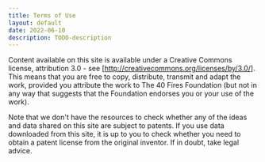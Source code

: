 ```yaml
---
title: Terms of Use
layout: default
date: 2022-06-10
description: TODO-description
---
```

Content available on this site is available under a Creative Commons license, attribution 3.0  - see [http://creativecommons.org/licenses/by/3.0/]. This means that you are free to copy, distribute, transmit and adapt the work, provided you attribute the work to The 40 Fires Foundation (but not in any way that suggests that the Foundation endorses you or your use of the work).  

Note that we don't have the resources to check whether any of the ideas and data shared on this site are subject to patents. If you use data downloaded from this site, it is up to you to check whether you need to obtain a patent license from the original inventor. If in doubt, take legal advice.  
